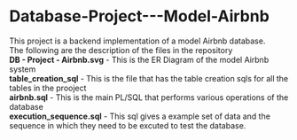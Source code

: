 # Database-Project---Model-Airbnb
This project is a backend implementation of a model Airbnb database.<br/>
The following are the description of the files in the repository<br/>
**DB - Project - Airbnb.svg** - This is the ER Diagram of the model Airbnb system<br/>
**table_creation_sql** - This is the file that has the table creation sqls for all the tables in the prooject<br/>
**airbnb.sql** - This is the main PL/SQL that performs various operations of the database<br/>
**execution_sequence.sql** - This sql gives a example set of data and the sequence in which they need to be excuted to test the database.<br/>
